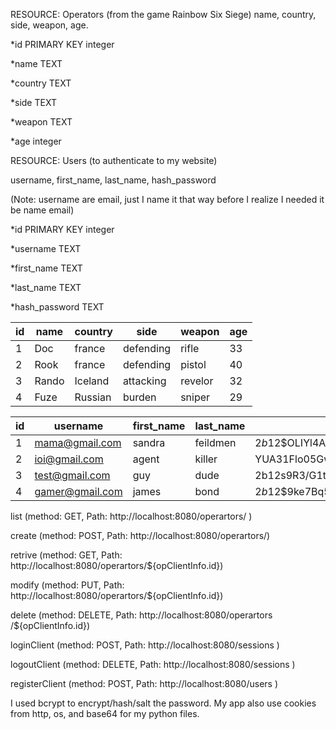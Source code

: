 
RESOURCE: Operators (from the game Rainbow Six Siege)
name, country, side, weapon, age.

*id PRIMARY KEY integer

*name TEXT

*country TEXT

*side TEXT

*weapon TEXT

*age integer

RESOURCE: Users (to authenticate to my website)

username, first_name, last_name, hash_password 

(Note: username are email, just I name it that way before I realize I needed it be name email)

*id PRIMARY KEY integer

*username TEXT

*first_name TEXT

*last_name TEXT

*hash_password TEXT


|id | name     | country     | side       | weapon       | age       |
|---|----------|-------------|------------|--------------|-----------|
|1  | Doc      | france      | defending  | rifle        | 33        |
|2  | Rook      | france     | defending  | pistol       | 40        |
|3  | Rando      | Iceland   | attacking  | revelor      | 32        |
|4  | Fuze      | Russian    | burden     | sniper       | 29        |

|id | username     | first_name     | last_name       | hash_password       |
|---|--------------|----------------|-----------------|---------------------|
|1  | mama@gmail.com| sandra        | feildmen        | $2b$12$OLIYl4AsuE6NfNq6ydwOeeIOOFDCdNJ9An7TjNJTKVoUNtfoqf1cK| 
|2  | ioi@gmail.com | agent         | killer          | YUA31Flo05GwinOKTRBOpOFnuWMSV2ZMcpx0hUeMenOVppbAnKNeO       |
|3  | test@gmail.com| guy           | dude            | 2b$12$s9R3/G1tk/OyMAgQjeJ3reypgIr3xhFZC3Et5jfrSGmp5PHkax0L2|
|4  | gamer@gmail.com| james         | bond            | $2b$12$9ke7Bq5ufGPknVI1CTjjBeiLR.OAKGojoOSeC40q8dXAF.Z9bH63O|

list (method: GET, Path: http://localhost:8080/operartors/ )

create (method: POST, Path: http://localhost:8080/operartors/)

retrive (method: GET, Path: http://localhost:8080/operartors/${opClientInfo.id}) 

modify (method: PUT, Path: http://localhost:8080/operartors/${opClientInfo.id})

delete (method: DELETE, Path: http://localhost:8080/operartors /${opClientInfo.id})

loginClient (method: POST, Path: http://localhost:8080/sessions )

logoutClient (method: DELETE, Path: http://localhost:8080/sessions )

registerClient (method: POST, Path: http://localhost:8080/users )

I used bcrypt to encrypt/hash/salt the password.
My app also use cookies from http, os, and base64 for my python files.





